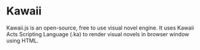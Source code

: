 # Kawaii
Kawaii.js is an open-source, free to use visual novel engine. It uses Kawaii Acts Scripting Language (.ka) to render visual novels in browser window using HTML.
